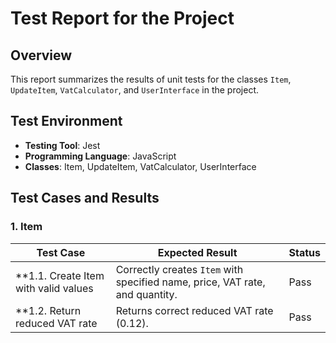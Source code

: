 # Test Report for the Project

## Overview
This report summarizes the results of unit tests for the classes `Item`, `UpdateItem`, `VatCalculator`, and `UserInterface` in the project.

## Test Environment
- **Testing Tool**: Jest
- **Programming Language**: JavaScript
- **Classes**: Item, UpdateItem, VatCalculator, UserInterface

## Test Cases and Results

### 1. Item
| Test Case                                         | Expected Result                                                   | Status   |
|--------------------------------------------------|------------------------------------------------------------------|----------|
| **1.1. Create Item with valid values                    | Correctly creates `Item` with specified name, price, VAT rate, and quantity. | Pass     |
| **1.2. Return reduced VAT rate                          | Returns correct reduced VAT rate (0.12).                        | Pass     |

